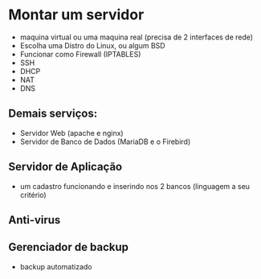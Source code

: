 # Montar um servidor
 - maquina virtual ou uma maquina real (precisa de 2 interfaces de rede)
- Escolha uma Distro do Linux, ou algum BSD
- Funcionar como Firewall (IPTABLES)
- SSH
- DHCP
- NAT
- DNS
## Demais serviços:
- Servidor Web (apache e nginx)
- Servidor de Banco de Dados (MariaDB e o Firebird)
## Servidor de Aplicação
 - um cadastro funcionando e inserindo nos 2 bancos (linguagem a seu critério)
## Anti-virus
## Gerenciador de backup
- backup automatizado
